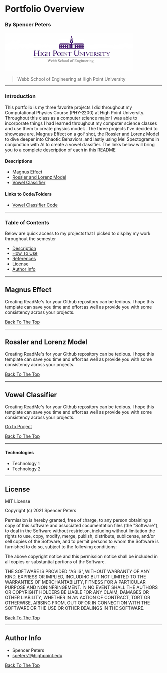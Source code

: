 # Portfolio Overview
### By Spencer Peters

![Project Image](https://github.com/SpencerTP31/PHY_2200_Portfolio/blob/main/WebbSchoolLogo.png)

> Webb School of Engineering at High Point University

---

### Introduction
This portfolio is my three favorite projects I did throughout my Computational Physics Course (PHY-2200) at High Point University. Throughout this class as a computer science major I was able to incorporate things I had learned throughout my computer science classes and use them to create physics models. The three projects I've decided to showcase are, Magnus Effect on a golf shot, the Rossler and Lorenz Model to dive deeper into Chaotic Behaviors, and lastly using Mel Spectograms in conjunction with AI to create a vowel classifier. The links below will bring you to a complete description of each in this README

#### Descriptions
- [Magnus Effect](#magnus-effect)
- [Rossler and Lorenz Model](#rossler-and-lorenz-model)
- [Vowel Classifier](#vowel-classifier)

#### Links to Code/Folders
- [Vowel Classifier Code](https://github.com/SpencerTP31/PHY_2200_Portfolio/tree/main/Vowel_Classifier)

---

### Table of Contents
Below are quick access to my projects that I picked to display my work throughout the semester

- [Description](#description)
- [How To Use](#how-to-use)
- [References](#references)
- [License](#license)
- [Author Info](#author-info)

---

## Magnus Effect

Creating ReadMe's for your Github repository can be tedious.  I hope this template can save you time and effort as well as provide you with some consistency across your projects.

[Back To The Top](#portfolio-overview)

--- 

## Rossler and Lorenz Model

Creating ReadMe's for your Github repository can be tedious.  I hope this template can save you time and effort as well as provide you with some consistency across your projects.

[Back To The Top](#portfolio-overview)

---

## Vowel Classifier

Creating ReadMe's for your Github repository can be tedious.  I hope this template can save you time and effort as well as provide you with some consistency across your projects.

[Go to Project](https://github.com/SpencerTP31/PHY_2200_Portfolio/tree/main/Vowel_Classifier)

[Back To The Top](#portfolio-overview)

---
#### Technologies

- Technology 1
- Technology 2


---



## License

MIT License

Copyright (c) 2021 Spencer Peters

Permission is hereby granted, free of charge, to any person obtaining a copy
of this software and associated documentation files (the "Software"), to deal
in the Software without restriction, including without limitation the rights
to use, copy, modify, merge, publish, distribute, sublicense, and/or sell
copies of the Software, and to permit persons to whom the Software is
furnished to do so, subject to the following conditions:

The above copyright notice and this permission notice shall be included in all
copies or substantial portions of the Software.

THE SOFTWARE IS PROVIDED "AS IS", WITHOUT WARRANTY OF ANY KIND, EXPRESS OR
IMPLIED, INCLUDING BUT NOT LIMITED TO THE WARRANTIES OF MERCHANTABILITY,
FITNESS FOR A PARTICULAR PURPOSE AND NONINFRINGEMENT. IN NO EVENT SHALL THE
AUTHORS OR COPYRIGHT HOLDERS BE LIABLE FOR ANY CLAIM, DAMAGES OR OTHER
LIABILITY, WHETHER IN AN ACTION OF CONTRACT, TORT OR OTHERWISE, ARISING FROM,
OUT OF OR IN CONNECTION WITH THE SOFTWARE OR THE USE OR OTHER DEALINGS IN THE
SOFTWARE.

[Back To The Top](#portfolio-overview)

---

## Author Info

- Spencer Peters
- speters1@highpoint.edu

[Back To The Top](#portfolio-overview)
